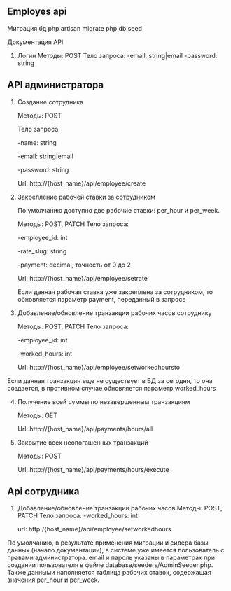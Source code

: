## Employes api

Миграция бд
php artisan migrate
php db:seed

Документация API

1. Логин
   Методы: POST
   Тело запроса:
   -email: string|email
   -password: string
   

## API администратора  


1. Создание сотрудника
   
    Методы: POST
   
   Тело запроса:
   
   -name: string
   
   -email: string|email
   
   -password: string
   

   Url: http://{host_name}/api/employee/create
   

3. Закрепление рабочей ставки за сотрудником
 
   По умолчанию доступно две рабочие ставки: per_hour и per_week.
   
   Методы: POST, PATCH
   Тело запроса:
   
   -employee_id: int
   
   -rate_slug: string
   
   -payment: decimal, точность от 0 до 2
   

   Url: http://{host_name}/api/employee/setrate
   
   Если данная рабочая ставка уже закреплена за сотрудником, то обновляется параметр payment, переданный в запросе

4. Добавление/обновление транзакции рабочих часов сотруднику

   Методы: POST, PATCH
   Тело запроса:
   
   -employee_id: int
   
   -worked_hours: int
   

   Url: http://{host_name}/api/employee/setworkedhoursto
   

Если данная транзакция еще не существует в БД за сегодня, то она создается, в противном случае обновляется параметр worked_hours

4. Получение всей суммы по незавершенным транзакциям
 
   Методы: GET
   
   Url: http://{host_name}/api/payments/hours/all
   

5. Закрытие всех неопогашенных транзакций
    
   Методы: POST
   
   Url:  http://{host_name}/api/payments/hours/execute
   

## Api сотрудника  
1. Добавление/обновление транзакции рабочих часов
   Методы: POST, PATCH
   Тело запроса:
   -worked_hours: int

   url: http:/{host_name}/api/employee/setworkedhours


По умолчанию, в результате применения миграции и сидера базы данных (начало документации), в системе уже имеется пользователь с правами администратора. email и пароль указаны в параметрах при создании пользователя в файле database/seeders/AdminSeeder.php.  
Также данными наполняется таблица рабочих ставок, содержащая значения per_hour и per_week.


   
